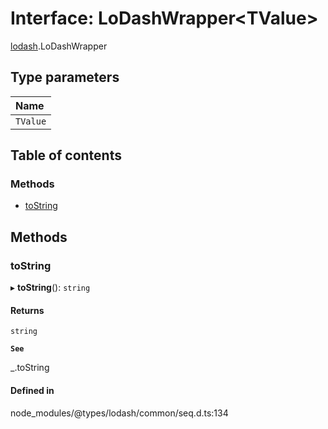 # Interface: LoDashWrapper\<TValue\>

[lodash](../modules/lodash.md).LoDashWrapper

## Type parameters

| Name     |
| :------- |
| `TValue` |

## Table of contents

### Methods

- [toString](lodash.LoDashWrapper.md#tostring)

## Methods

### toString

▸ **toString**(): `string`

#### Returns

`string`

**`See`**

\_.toString

#### Defined in

node_modules/@types/lodash/common/seq.d.ts:134
